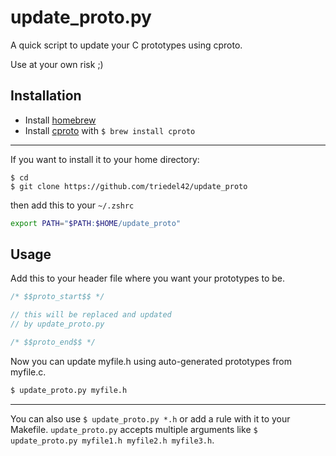 # update_proto.py
A quick script to update your C prototypes using cproto.

Use at your own risk ;)

## Installation
- Install [homebrew](https://docs.brew.sh/Installation#untar-anywhere-unsupported)
- Install [cproto](https://invisible-island.net/cproto/cproto.html) with `$ brew install cproto`

---

If you want to install it to your home directory:
```
$ cd
$ git clone https://github.com/triedel42/update_proto
```

then add this to your `~/.zshrc`

```bash
export PATH="$PATH:$HOME/update_proto"
```

## Usage
Add this to your header file where you want your prototypes to be.

```C
/* $$proto_start$$ */

// this will be replaced and updated
// by update_proto.py

/* $$proto_end$$ */
```

Now you can update myfile.h using auto-generated prototypes from myfile.c.
```bash
$ update_proto.py myfile.h
```

---

You can also use `$ update_proto.py *.h` or add a rule with it to your Makefile. `update_proto.py` accepts multiple arguments like `$ update_proto.py myfile1.h myfile2.h myfile3.h`.
